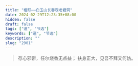 ```yaml
---
title: "楹联——白玉山长春观老君洞"
date: 2024-02-29T12:23:35+08:00
hidden: false
draft: false
tags: ["道", "节选"]
keywords: ["道", "节选"]
description: ""
slug: "2901"
---
```


> 存心邪僻，任尔烧香无点益；
> 扶身正大，见吾不拜又何妨。